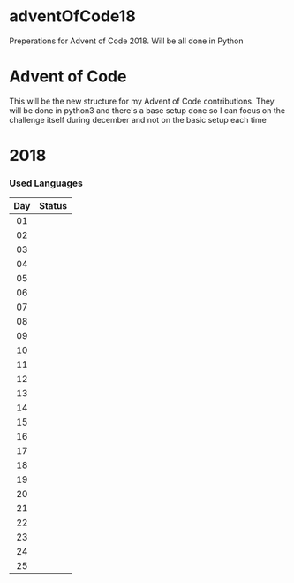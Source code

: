 # adventOfCode18
Preperations for Advent of Code 2018. Will be all done in Python

# Advent of Code
This will be the new structure for my Advent of Code contributions. 
They will be done in python3 and there's a base setup done so I can focus on the challenge itself during december and
not on the basic setup each time

# 2018

### Used Languages
|   Day     | Status | 
|:--------:|:------:|
| 01 |      |
| 02 |      |
| 03 |      |
| 04 |      |
| 05 |      |
| 06 |      |
| 07 |      |
| 08 |      |
| 09 |      |
| 10 |      |
| 11 |      |
| 12 |      |
| 13 |      |
| 14 |      |
| 15 |      |
| 16 |      |
| 17 |      |
| 18 |      |
| 19 |      |
| 20 |      |
| 21 |      |
| 22 |      |
| 23 |      |
| 24 |      |
| 25 |      |


